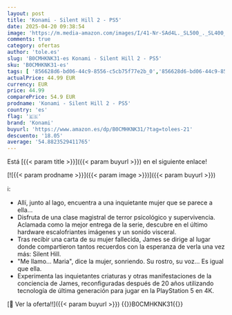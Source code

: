 ```yaml
---
layout: post
title: 'Konami - Silent Hill 2 - PS5'
date: 2025-04-20 09:38:54
image: 'https://m.media-amazon.com/images/I/41-Nr-SAd4L._SL500_._SL400_.jpg'
comments: true
category: ofertas
author: 'tole.es'
slug: 'B0CMHKNK31-es Konami - Silent Hill 2 - PS5'
sku: 'B0CMHKNK31-es'
tags: [ '856628d6-bd06-44c9-8556-c5cb75f77e2b_0','856628d6-bd06-44c9-8556-c5cb75f77e2b_2201','856628d6-bd06-44c9-8556-c5cb75f77e2b_3601','Arborist Merchandising Root','Hardware y juegos para PlayStation 5','Juegos para PlayStation 5','Preventa de Videojuegos','Self Service','Special Features Stores','Videojuegos','Videojuegos más esperados','konami','ps5','🇪🇸', ]
actualPrice: 44.99 EUR
currency: EUR
price: 44.99
comparePrice: 54.9 EUR
prodname: 'Konami - Silent Hill 2 - PS5'
country: 'es'
flag: '🇪🇸'
brand: 'Konami'
buyurl: 'https://www.amazon.es/dp/B0CMHKNK31/?tag=tolees-21'
descuento: '18.05'
average: '54.8823529411765'
---
```


Está [{{< param title >}}]({{< param buyurl >}}) en el siguiente enlace!

[![{{< param prodname >}}]({{< param image >}})]({{< param buyurl >}})

ℹ️:

- Allí, junto al lago, encuentra a una inquietante mujer que se parece a ella...
- Disfruta de una clase magistral de terror psicológico y supervivencia. Aclamada como la mejor entrega de la serie, descubre en el último hardware escalofriantes imágenes y un sonido visceral.
- Tras recibir una carta de su mujer fallecida, James se dirige al lugar donde compartieron tantos recuerdos con la esperanza de verla una vez más: Silent Hill.
- "Me llamo... Maria", dice la mujer, sonriendo. Su rostro, su voz... Es igual que ella.
- Experimenta las inquietantes criaturas y otras manifestaciones de la conciencia de James, reconfiguradas después de 20 años utilizando tecnología de última generación para jugar en la PlayStation 5 en 4K.

[🛒 Ver la oferta!!]({{< param buyurl >}})
{{<world>}}B0CMHKNK31{{</world>}}
